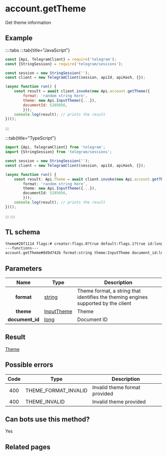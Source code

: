 # account.getTheme

Get theme information

## Example

::::tabs
:::tab{title="JavaScript"}

```js
const {Api, TelegramClient} = require('telegram');
const {StringSession} = require('telegram/sessions');

const session = new StringSession('');
const client = new TelegramClient(session, apiId, apiHash, {});

(async function run() {
    const result = await client.invoke(new Api.account.getTheme({
		format: 'random string here',
		theme: new Api.InputTheme({...}),
		documentId: 5205056,
		}));
    console.log(result); // prints the result
})();
```

:::

:::tab{title="TypeScript"}

```ts
import {Api, TelegramClient} from 'telegram';
import {StringSession} from 'telegram/sessions';

const session = new StringSession('');
const client = new TelegramClient(session, apiId, apiHash, {});

(async function run() {
    const result: Api.Theme = await client.invoke(new Api.account.getTheme({
		format: 'random string here',
		theme: new Api.InputTheme({...}),
		documentId: 5205056,
		}));
    console.log(result); // prints the result
})();
```

:::
::::

## TL schema

```txt
theme#28f1114 flags:# creator:flags.0?true default:flags.1?true id:long access_hash:long slug:string title:string document:flags.2?Document settings:flags.3?ThemeSettings installs_count:int = Theme;
---functions---
account.getTheme#8d9d742b format:string theme:InputTheme document_id:long = Theme;
```

## Parameters

|      Name       | Type                                                    | Description                                                                        |
| :-------------: | ------------------------------------------------------- | ---------------------------------------------------------------------------------- |
|   **format**    | [string](https://core.telegram.org/type/string)         | Theme format, a string that identifies the theming engines supported by the client |
|    **theme**    | [InputTheme](https://core.telegram.org/type/InputTheme) | Theme                                                                              |
| **document_id** | [long](https://core.telegram.org/type/long)             | Document ID                                                                        |

## Result

[Theme](https://core.telegram.org/type/Theme)

## Possible errors

| Code | Type                 | Description                   |
| :--: | -------------------- | ----------------------------- |
| 400  | THEME_FORMAT_INVALID | Invalid theme format provided |
| 400  | THEME_INVALID        | Invalid theme provided        |

## Can bots use this method?

Yes

## Related pages
